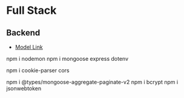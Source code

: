# Full Stack

## Backend 
- [ Model Link ](https://app.eraser.io/workspace/4SjpiOn92v2K7yj0keEY?origin=share)

npm i nodemon
npm i mongoose express dotenv

npm i cookie-parser cors

npm i @types/mongoose-aggregate-paginate-v2
npm i bcrypt
npm i jsonwebtoken